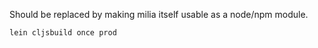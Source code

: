 Should be replaced by making milia itself usable as a node/npm module.

``` bash
lein cljsbuild once prod
```
